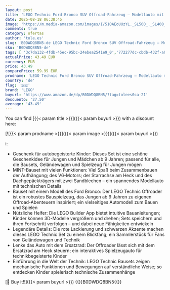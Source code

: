 ```yaml
---
layout: post
title: 'LEGO Technic Ford Bronco SUV Offroad-Fahrzeug – Modellauto mit aufklappbaren Türen  V6-Motor  Federung und Lenkung – Sammelmodell und Geschenk für Jungen ab 9 Jahren – 42213'
date: 2025-08-18 06:38:45
image: 'https://m.media-amazon.com/images/I/51OAEoUUzYL._SL500_._SL400_.jpg'
comments: true
category: ofertas
author: 'tole.es'
slug: 'B0DWDQ8BN5-de LEGO Technic Ford Bronco SUV Offroad-Fahrzeug – Modellauto...'
sku: 'B0DWDQ8BN5-de'
tags: [ '3c7da132-4fdb-45ec-95bc-24ebea2541e9_0','772277dc-cbdb-432f-a915-25a321e9ed8c_0','772277dc-cbdb-432f-a915-25a321e9ed8c_8001','Arborist Merchandising Root','Bauspielzeug & Konstruktionsspielzeug','Custom Stores','LEGO','Lego Technic','Self Service','Special Features Stores','Spielzeug','Top Brands in Toys','lego','🇩🇪', ]
actualPrice: 43.49 EUR
currency: EUR
price: 43.49
comparePrice: 59.99 EUR
prodname: 'LEGO Technic Ford Bronco SUV Offroad-Fahrzeug – Modellauto mit aufklappbaren Türen  V6-Motor  Federung und Lenkung – Sammelmodell und Geschenk für Jungen ab 9 Jahren – 42213'
country: 'de'
flag: '🇩🇪'
brand: 'LEGO'
buyurl: 'https://www.amazon.de/dp/B0DWDQ8BN5/?tag=tolees0ca-21'
descuento: '27.50'
average: '43.49'
---
```


You can find [{{< param title >}}]({{< param buyurl >}}) with a discount here:

[![{{< param prodname >}}]({{< param image >}})]({{< param buyurl >}})

ℹ️:

- Geschenk für autobegeisterte Kinder: Dieses Set ist eine schöne Geschenkidee für Jungen und Mädchen ab 9 Jahren; passend für alle, die Bausets, Geländewagen und Spielzeug für Jungen mögen
- MINT-Bauset mit vielen Funktionen: Viel Spaß beim Zusammenbauen der Aufhängung; des V6-Motors; der Starrachse am Heck und des Dachgepäckträgers mit zwei Sandblechen – ein spannendes Modellauto mit technischen Details
- Bauset mit einem Modell des Ford Bronco: Der LEGO Technic Offroader ist ein robustes Bauspielzeug, das Jungen ab 9 Jahren zu eigenen Offroad-Abenteuern inspiriert; ein vielseitiges Automodell zum Bauen und Spielen
- Nützliche Helfer: Die LEGO Builder App bietet intuitive Bauanleitungen; Kinder können 3D-Modelle vergrößern und drehen; Sets speichern und ihren Fortschritt verfolgen – und dabei neue Fähigkeiten entwickeln
- Legendäre Details: Die rote Lackierung und schwarzen Akzente machen dieses LEGO Technic Set zu einem Blickfang; ein Sammlerstück für Fans von Geländewagen und Technik
- Lenke das Auto mit dem Ersatzrad: Der Offroader lässt sich mit dem Ersatzrad am Heck steuern; ein interaktives Spielzeugauto für technikbegeisterte Kinder
- Einführung in die Welt der Technik: LEGO Technic Bausets zeigen mechanische Funktionen und Bewegungen auf verständliche Weise; so entdecken Kinder spielerisch technische Zusammenhänge

[🛒 Buy it!!]({{< param buyurl >}})
{{<world>}}B0DWDQ8BN5{{</world>}}
